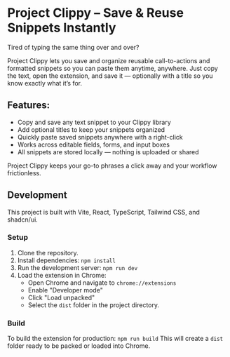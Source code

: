 # Project Clippy – Save & Reuse Snippets Instantly

Tired of typing the same thing over and over?

Project Clippy lets you save and organize reusable call-to-actions and formatted snippets so you can paste them anytime, anywhere. Just copy the text, open the extension, and save it — optionally with a title so you know exactly what it’s for.

## Features:

- Copy and save any text snippet to your Clippy library
- Add optional titles to keep your snippets organized
- Quickly paste saved snippets anywhere with a right-click
- Works across editable fields, forms, and input boxes
- All snippets are stored locally — nothing is uploaded or shared

Project Clippy keeps your go-to phrases a click away and your workflow frictionless.

## Development

This project is built with Vite, React, TypeScript, Tailwind CSS, and shadcn/ui.

### Setup

1. Clone the repository.
2. Install dependencies: `npm install`
3. Run the development server: `npm run dev`
4. Load the extension in Chrome:
   - Open Chrome and navigate to `chrome://extensions`
   - Enable "Developer mode"
   - Click "Load unpacked"
   - Select the `dist` folder in the project directory.

### Build

To build the extension for production:
`npm run build`
This will create a `dist` folder ready to be packed or loaded into Chrome.
